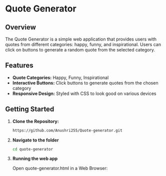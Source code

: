 # Quote Generator

## Overview

The Quote Generator is a simple web application that provides users with quotes from different categories: happy, funny, and inspirational. Users can click on buttons to generate a random quote from the selected category.

## Features

- **Quote Categories:** Happy, Funny, Inspirational
- **Interactive Buttons:** Click buttons to generate quotes from the chosen category
- **Responsive Design:** Styled with CSS to look good on various devices


## Getting Started

1. **Clone the Repository:**

   ```bash
   https://github.com/Anushri255/Quote-generator.git

   ```

2. **Navigate to the folder**

   ```bash
   cd quote-generator

   ```

3. **Running the web app**

   Open quote-generator.html in a Web Browser:


